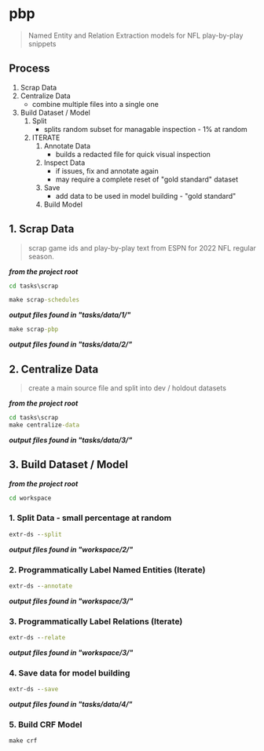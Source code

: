 # pbp

> Named Entity and Relation Extraction models for NFL play-by-play snippets


## Process

1. Scrap Data
2. Centralize Data
    - combine multiple files into a single one
3. Build Dataset / Model
    1. Split
        - splits random subset for managable inspection - 1% at random
    2. ITERATE
        1. Annotate Data
            - builds a redacted file for quick visual inspection
        2. Inspect Data
            - if issues, fix and annotate again
            - may require a complete reset of "gold standard" dataset
        3. Save
            - add data to be used in model building - "gold standard"
        4. Build Model


## 1. Scrap Data

> scrap game ids and play-by-play text from ESPN for 2022 NFL regular season.

**<i>from the project root</i>**

```cmd
cd tasks\scrap
```

```cmd
make scrap-schedules
```

**<i>output files found in "tasks/data/1/"</i>**

```cmd
make scrap-pbp
```

**<i>output files found in "tasks/data/2/"</i>**

## 2. Centralize Data

> create a main source file and split into dev / holdout datasets

**<i>from the project root</i>**

```cmd
cd tasks\scrap
make centralize-data
```

**<i>output files found in "tasks/data/3/"</i>**

## 3. Build Dataset / Model

**<i>from the project root</i>**

```cmd
cd workspace
```

### 1. Split Data - small percentage at random

```cmd
extr-ds --split
```

**<i>output files found in "workspace/2/"</i>**

### 2. Programmatically Label Named Entities (Iterate)

```cmd
extr-ds --annotate
```

**<i>output files found in "workspace/3/"</i>**

### 3. Programmatically Label Relations (Iterate)

```cmd
extr-ds --relate
```

**<i>output files found in "workspace/3/"</i>**

### 4. Save data for model building

```cmd
extr-ds --save
```

**<i>output files found in "tasks/data/4/"</i>**

### 5. Build CRF Model

```cmd
make crf
```

